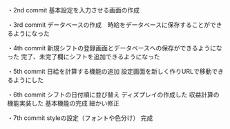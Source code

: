 ・2nd commit
基本設定を入力させる画面の作成

・3rd commit
データベースの作成　時給をデータベースに保存することができるようになった

・4th commit
新規シフトの登録画面とデータベースへの保存ができるようになった
完了、未完了欄にシフトを追加できるようになった

・5th commit
日給を計算する機能の追加
設定画面を新しく作りURLで移動できるようにした

・6th commit
シフトの日付順に並び替え
ディズプレイの作成した
収益計算の機能実装した
基本機能の完成
細かい修正

・7th commit
styleの設定（フォントや色分け）
完成